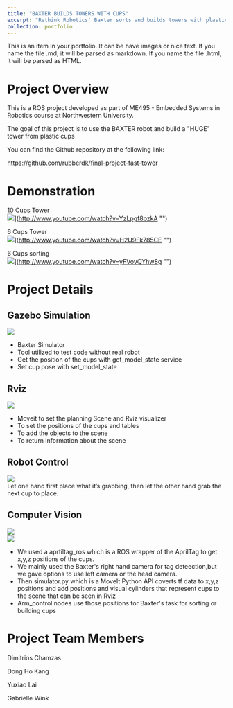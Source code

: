 ```yaml
---
title: "BAXTER BUILDS TOWERS WITH CUPS"
excerpt: "Rethink Robotics' Baxter sorts and builds towers with plastic cups.<br/><img src='/images/fasttower.gif'>"
collection: portfolio
---
```


This is an item in your portfolio. It can be have images or nice text. If you name the file .md, it will be parsed as markdown. If you name the file .html, it will be parsed as HTML. 

# Project Overview
This is a ROS project developed as part of ME495 - Embedded Systems in Robotics course at Northwestern University.

The goal of this project is to use the BAXTER robot and build a "HUGE" tower from plastic cups

You can find the Github repository at the following link: 

https://github.com/rubberdk/final-project-fast-tower

# Demonstration

10 Cups Tower <br/>
![](http://img.youtube.com/vi/YzLpgf8ozkA/0.jpg)](http://www.youtube.com/watch?v=YzLpgf8ozkA "")

6 Cups Tower <br/>
![](http://img.youtube.com/vi/H2U9Fk785CE/0.jpg)](http://www.youtube.com/watch?v=H2U9Fk785CE "")

6 Cups sorting <br/>
![](http://img.youtube.com/vi/yFVovQYhw8g/0.jpg)](http://www.youtube.com/watch?v=yFVovQYhw8g "")

# Project Details

## Gazebo Simulation
![](https://raw.github.com/rubberdk/rubberdk.github.io/master/images/baxter_gazebo.png)<br/>

- Baxter Simulator
- Tool utilized to test code without real robot
- Get the position of the cups with get_model_state service
- Set cup pose with set_model_state

## Rviz
![](https://raw.github.com/rubberdk/rubberdk.github.io/master/images/baxter_rviz.png)<br/>

- Moveit to set the planning Scene and Rviz visualizer
- To set the positions of the cups and tables
- To add the objects to the scene 
- To return information about the scene


## Robot Control
![](https://raw.github.com/rubberdk/rubberdk.github.io/master/images/baxter_control.png)<br/>
Let one hand first place what it’s grabbing, then let the other hand grab the next cup to place.
 
## Computer Vision
![](https://raw.github.com/rubberdk/rubberdk.github.io/master/images/baxter_cv.png)<br/>
![](https://raw.github.com/rubberdk/rubberdk.github.io/master/images/baxter_cvr.png)<br/>

- We used a aprtiltag_ros which is a ROS wrapper of the AprilTag to get x,y,z positions of the cups.
- We mainly used the Baxter's right hand camera for tag deteection,but we gave options to use left camera or the head camera.
- Then simulator.py which is a MoveIt Python API coverts tf data to x,y,z positions and add positions and visual cylinders that represent cups to the scene that can be seen in Rviz
- Arm_control nodes use those positions for Baxter's task for sorting or building cups


# Project Team Members

Dimitrios Chamzas

Dong Ho Kang

Yuxiao Lai

Gabrielle Wink